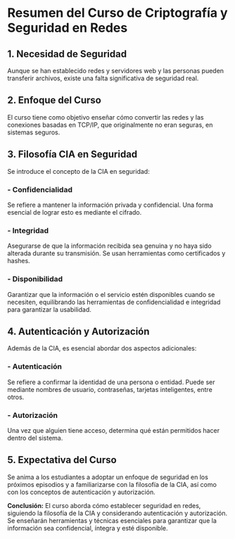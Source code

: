 # Resumen del Curso de Criptografía y Seguridad en Redes

## 1. Necesidad de Seguridad

Aunque se han establecido redes y servidores web y las personas pueden transferir archivos, existe una falta significativa de seguridad real.

## 2. Enfoque del Curso

El curso tiene como objetivo enseñar cómo convertir las redes y las conexiones basadas en TCP/IP, que originalmente no eran seguras, en sistemas seguros.

## 3. Filosofía CIA en Seguridad

Se introduce el concepto de la CIA en seguridad:

### - Confidencialidad

Se refiere a mantener la información privada y confidencial. Una forma esencial de lograr esto es mediante el cifrado.

### - Integridad

Asegurarse de que la información recibida sea genuina y no haya sido alterada durante su transmisión. Se usan herramientas como certificados y hashes.

### - Disponibilidad

Garantizar que la información o el servicio estén disponibles cuando se necesiten, equilibrando las herramientas de confidencialidad e integridad para garantizar la usabilidad.

## 4. Autenticación y Autorización

Además de la CIA, es esencial abordar dos aspectos adicionales:

### - Autenticación

Se refiere a confirmar la identidad de una persona o entidad. Puede ser mediante nombres de usuario, contraseñas, tarjetas inteligentes, entre otros.

### - Autorización

Una vez que alguien tiene acceso, determina qué están permitidos hacer dentro del sistema.

## 5. Expectativa del Curso

Se anima a los estudiantes a adoptar un enfoque de seguridad en los próximos episodios y a familiarizarse con la filosofía de la CIA, así como con los conceptos de autenticación y autorización.

**Conclusión:** El curso aborda cómo establecer seguridad en redes, siguiendo la filosofía de la CIA y considerando autenticación y autorización. Se enseñarán herramientas y técnicas esenciales para garantizar que la información sea confidencial, íntegra y esté disponible.
